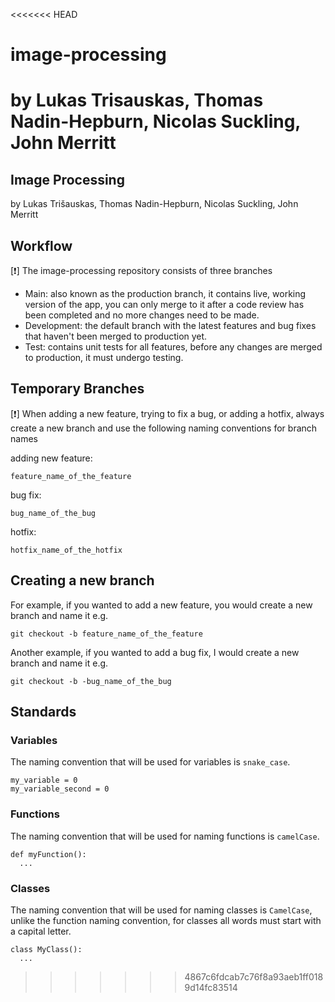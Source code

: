 <<<<<<< HEAD
# image-processing
by Lukas Trisauskas, Thomas Nadin-Hepburn, Nicolas Suckling, John Merritt
=======
## Image Processing
by Lukas Trišauskas, Thomas Nadin-Hepburn, Nicolas Suckling, John Merritt

## Workflow

[❗] The image-processing repository consists of three branches

- Main: also known as the production branch, it contains live, working version of the app, you can only merge to it after a code review has been completed and no more changes need to be made.
- Development: the default branch with the latest features and bug fixes that haven't been merged to production yet.
- Test: contains unit tests for all features, before any changes are merged to production, it must undergo testing.

## Temporary Branches

[❗] When adding a new feature, trying to fix a bug, or adding a hotfix, always create a new branch and use the following naming conventions for branch names<br>

adding new feature: <br>
    
    feature_name_of_the_feature
    
bug fix: <br>

    bug_name_of_the_bug

hotfix: <br>

    hotfix_name_of_the_hotfix
    
## Creating a new branch

For example, if you wanted to add a new feature, you would create a new branch and name it e.g.

    git checkout -b feature_name_of_the_feature

Another example, if you wanted to add a bug fix, I would create a new branch and name it e.g.

    git checkout -b -bug_name_of_the_bug


## Standards

### Variables<br>
The naming convention that will be used for variables is `snake_case`.<br>

    my_variable = 0
    my_variable_second = 0

### Functions<br>
The naming convention that will be used for naming functions is `camelCase`.<br>

    def myFunction():
      ...

### Classes<br>
The naming convention that will be used for naming classes is `CamelCase`, unlike the function naming convention, for classes all words must start with a capital letter.<br>

    class MyClass():
      ...

>>>>>>> 4867c6fdcab7c76f8a93aeb1ff0189d14fc83514
